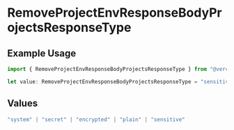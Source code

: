 # RemoveProjectEnvResponseBodyProjectsResponseType

## Example Usage

```typescript
import { RemoveProjectEnvResponseBodyProjectsResponseType } from "@vercel/sdk/models/removeprojectenvop.js";

let value: RemoveProjectEnvResponseBodyProjectsResponseType = "sensitive";
```

## Values

```typescript
"system" | "secret" | "encrypted" | "plain" | "sensitive"
```